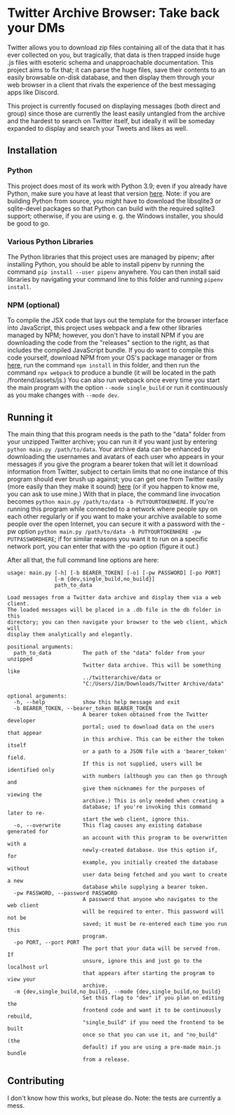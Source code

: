 # Twitter Archive Browser: Take back your DMs

Twitter allows you to download zip files containing all of the data that it has ever collected on you, but tragically, that data is then trapped inside huge .js files with esoteric schema and unapproachable documentation. This project aims to fix that; it can parse the huge files, save their contents to an easily browsable on-disk database, and then display them through your web browser in a client that rivals the experience of the best messaging apps like Discord.

This project is currently focused on displaying messages (both direct and group) since those are currently the least easily untangled from the archive and the hardest to search on Twitter itself, but ideally it will be someday expanded to display and search your Tweets and likes as well.

## Installation

### Python

This project does most of its work with Python 3.9; even if you already have Python, make sure you have at least that version [here](https://www.python.org/downloads/release/python-390/). Note: if you are building Python from source, you might have to download the libsqlite3 or sqlite-devel packages so that Python can build with the required sqlite3 support; otherwise, if you are using e. g. the Windows installer, you should be good to go.

### Various Python Libraries

The Python libraries that this project uses are managed by pipenv; after installing Python, you should be able to install pipenv by running the command `pip install --user pipenv` anywhere. You can then install said libraries by navigating your command line to this folder and running `pipenv install`.

### NPM (optional)

To compile the JSX code that lays out the template for the browser interface into JavaScript, this project uses webpack and a few other libraries managed by NPM; however, you don't have to install NPM if you are downloading the code from the "releases" section to the right, as that includes the compiled JavaScript bundle. If you do want to compile this code yourself, download NPM from your OS's package manager or from [here](https://www.npmjs.com/get-npm), run the command `npm install` in this folder, and then run the command `npx webpack` to produce a bundle (it will be located in the path /frontend/assets/js.) You can also run webpack once every time you start the main program with the option `--mode single_build` or run it continuously as you make changes with `--mode dev`.

## Running it

The main thing that this program needs is the path to the "data" folder from your unzipped Twitter archive; you can run it if you want just by entering `python main.py /path/to/data`. Your archive data can be enhanced by downloading the usernames and avatars of each user who appears in your messages if you give the program a bearer token that will let it download information from Twitter, subject to certain limits that no one instance of this program should ever brush up against; you can get one from Twitter easily (more easily than they make it sound) [here](https://developer.twitter.com/en/apply-for-access) (or if you happen to know me, you can ask to use mine.) With that in place, the command line invocation becomes `python main.py /path/to/data -b PUTYOURTOKENHERE`. If you're running this program while connected to a network where people spy on each other regularly or if you want to make your archive available to some people over the open Internet, you can secure it with a password with the -pw option `python main.py /path/to/data -b PUTYOURTOKENHERE -pw PUTPASSWORDHERE`; if for similar reasons you want it to run on a specific network port, you can enter that with the -po option (figure it out.)

After all that, the full command line options are here:

```
usage: main.py [-h] [-b BEARER_TOKEN] [-o] [-pw PASSWORD] [-po PORT]
               [-m {dev,single_build,no_build}]
               path_to_data

Load messages from a Twitter data archive and display them via a web client.
The loaded messages will be placed in a .db file in the db folder in this
directory; you can then navigate your browser to the web client, which will
display them analytically and elegantly.

positional arguments:
  path_to_data          The path of the "data" folder from your unzipped
                        Twitter data archive. This will be something like
                        ../twitterarchive/data or
                        "C:/Users/Jim/Downloads/Twitter Archive/data"

optional arguments:
  -h, --help            show this help message and exit
  -b BEARER_TOKEN, --bearer_token BEARER_TOKEN
                        A bearer token obtained from the Twitter developer
                        portal; used to download data on the users that appear
                        in this archive. This can be either the token itself
                        or a path to a JSON file with a 'bearer_token' field.
                        If this is not supplied, users will be identified only
                        with numbers (although you can then go through and
                        give them nicknames for the purposes of viewing the
                        archive.) This is only needed when creating a
                        database; if you're invoking this command later to re-
                        start the web client, ignore this.
  -o, --overwrite       This flag causes any existing database generated for
                        an account with this program to be overwritten with a
                        newly-created database. Use this option if, for
                        example, you initially created the database without
                        user data being fetched and you want to create a new
                        database while supplying a bearer token.
  -pw PASSWORD, --password PASSWORD
                        A password that anyone who navigates to the web client
                        will be required to enter. This password will not be
                        saved; it must be re-entered each time you run this
                        program.
  -po PORT, --port PORT
                        The port that your data will be served from. If
                        unsure, ignore this and just go to the localhost url
                        that appears after starting the program to view your
                        archive.
  -m {dev,single_build,no_build}, --mode {dev,single_build,no_build}
                        Set this flag to "dev" if you plan on editing the
                        frontend code and want it to be continuously rebuild,
                        "single_build" if you need the frontend to be built
                        once so that you can use it, and "no_build" (the
                        default) if you are using a pre-made main.js bundle
                        from a release.
```

## Contributing

I don't know how this works, but please do. Note: the tests are currently a mess.
